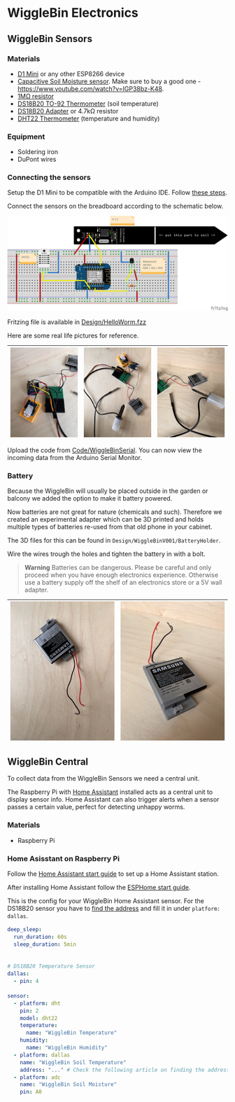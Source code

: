# WiggleBin Electronics

## WiggleBin Sensors

### Materials
- [D1 Mini](https://www.tinytronics.nl/shop/en/development-boards/microcontroller-boards/with-wi-fi/d1-mini-esp8266-12f-ch340) or any other ESP8266 device
- [Capacitive Soil Moisture sensor](https://www.tinytronics.nl/shop/en/sensors/liquid/capacitive-soil-moisture-sensor-module-with-cable). Make sure to buy a good one - https://www.youtube.com/watch?v=IGP38bz-K48.
- [1MΩ resistor](https://www.tinytronics.nl/shop/en/components/resistors/resistors/1m%CF%89-resistor)
- [DS18B20 TO-92 Thermometer](https://www.tinytronics.nl/shop/en/sensors/temperature/ds18b20-to-92-thermometer-temperature-sensor-with-cable-waterproof-high-temperature-1m) (soil temperature)
- [DS18B20 Adapter](https://www.tinytronics.nl/shop/en/sensors/temperature/ds18b20-adapter) or  4.7kΩ resistor
- [DHT22 Thermometer](https://www.tinytronics.nl/shop/en/sensors/air/humidity/dht22-thermometer-temperature-and-humidity-sensor-module-with-cables) (temperature and humidity)

### Equipment

- Soldering iron
- DuPont wires

### Connecting the sensors

Setup the D1 Mini to be compatible with the Arduino IDE. Follow [these steps](https://github.com/esp8266/Arduino#installing-with-boards-manager).

Connect the sensors on the breadboard according to the schematic below.

![](Design/HelloWormBreadboardFritzing.png)

Fritzing file is available in [Design/HelloWorm.fzz](Design/HelloWorm.fzz)

Here are some real life pictures for reference.

| ![](Images/Electronics/Electronics_Wemos_Close_up.jpg) | ![](Images/Electronics/Electronics_Together.jpg) | ![](Images/Electronics/Electronics_Battery_Temperature.jpg)
|-|-|-|

Upload the code from [Code/WiggleBinSerial](Code/WiggleBinSerial). You can now view the incoming data from the Arduino Serial Monitor.

### Battery

Because the WiggleBin will usually be placed outside in the garden or balcony we added the option to make it battery powered.

Now batteries are not great for nature (chemicals and such). Therefore we created an experimental adapter which can be 3D printed and holds multiple types of batteries re-used from that old phone in your cabinet.

The 3D files for this can be found in `Design/WiggleBinV001/BatteryHolder`.

Wire the wires trough the holes and tighten the battery in with a bolt.

> **Warning**
> Batteries can be dangerous. Please be careful and only proceed when you have enough electronics experience. Otherwise use a battery supply off the shelf of an electronics store or a 5V wall adapter.

| ![](Images/WiggleBinV001/BatteryHolder/BatteryHolder_Top.jpg) | ![](Images/WiggleBinV001/BatteryHolder/BatteryHolder_Side.jpg) | 
|-|-|

## WiggleBin Central

To collect data from the WiggleBin Sensors we need a central unit. 

The Raspberry Pi with [Home Assistant](https://webthings.io) installed acts as a central unit to display sensor info. Home Assistant can also trigger alerts when a sensor passes a certain value, perfect for detecting unhappy worms.

### Materials
- Raspberry Pi

### Home Asisstant on Raspberry Pi

Follow the [Home Assistant start guide](https://www.home-assistant.io/installation/) to set up a Home Assistant station.

After installing Home Assistant follow the [ESPHome start guide](https://esphome.io/guides/getting_started_hassio.html).

This is the config for your WiggleBin Home Assistant sensor. For the DS18B20 sensor you have to [find the address](https://everythingsmarthome.co.uk/building-a-temperature-sensors-for-home-assistant-wemos-d1-mini-with-ds18b20-build-guide/#software) and fill it in under `platform: dallas`.

``` yaml
deep_sleep:
  run_duration: 60s
  sleep_duration: 5min


# DS18B20 Temperature Sensor
dallas:
  - pin: 4
  
sensor:
  - platform: dht
    pin: 2
    model: dht22
    temperature:
      name: "WiggleBin Temperature"
    humidity:
      name: "WiggleBin Humidity"
  - platform: dallas
    name: "WiggleBin Soil Temperature"
    address: "..." # Check the following article on finding the address of the DS18B20 - https://everythingsmarthome.co.uk/building-a-temperature-sensors-for-home-assistant-wemos-d1-mini-with-ds18b20-build-guide/#software
  - platform: adc
    name: "WiggleBin Soil Moisture"
    pin: A0
```



